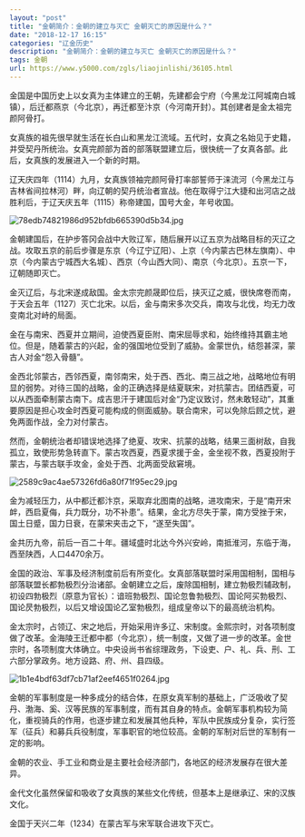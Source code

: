 ```yaml
---
layout: "post"
title: "金朝简介：金朝的建立与灭亡 金朝灭亡的原因是什么？"
date: "2018-12-17 16:15"
categories: "辽金历史"
description: "金朝简介：金朝的建立与灭亡 金朝灭亡的原因是什么？"
tags: 金朝
url: https://www.y5000.com/zgls/liaojinlishi/36105.html
---
```






金国是中国历史上以女真为主体建立的王朝，先建都会宁府（今黑龙江阿城南白城镇），后迁都燕京（今北京），再迁都至汴京（今河南开封）。其创建者是金太祖完颜阿骨打。

女真族的祖先很早就生活在长白山和黑龙江流域。五代时，女真之名始见于史籍，并受契丹所统治。女真完颜部为首的部落联盟建立后，很快统一了女真各部。此后，女真族的发展进入一个新的时期。

辽天庆四年（1114）九月，女真族领袖完颜阿骨打率部誓师于涞流河（今黑龙江与吉林省间拉林河）畔，向辽朝的契丹统治者宣战。他在取得宁江大捷和出河店之战胜利后，于辽天庆五年（1115）称帝建国，国号大金，年号收国。

![78edb74821986d952bfdb665390d5b34.jpg](https://img.y5000.com/uploads/allimg/181029/78edb74821986d952bfdb665390d5b34.jpg)

金朝建国后，在护步答冈会战中大败辽军，随后展开以辽五京为战略目标的灭辽之战。攻取五京的前后步骤是东京（今辽宁辽阳）、上京（今内蒙古巴林左旗南）、中京（今内蒙古宁城西大名城）、西京（今山西大同）、南京（今北京）。五京一下，辽朝随即灭亡。

金灭辽后，与北宋遂成敌国。金太宗完颜晟即位后，挟灭辽之威，很快席卷而南，于天会五年（1127）灭亡北宋。以后，金与南宋多次交兵，南攻与北伐，均无力改变南北对峙的局面。

金在与南宋、西夏并立期间，迫使西夏臣附、南宋屈辱求和，始终维持其霸主地位。但是，随着蒙古的兴起，金的强国地位受到了威胁。金蒙世仇，结怨甚深，蒙古人对金“怨入骨髓”。

金西北邻蒙古，西邻西夏，南邻南宋，处于西、西北、南三战之地，战略地位有明显的弱势。对待三国的战略，金的正确选择是结夏联宋，对抗蒙古。团结西夏，可以从西面牵制蒙古南下。成吉思汗于建国后对金“乃定议致讨，然未敢轻动”，其重要原因是担心攻金时西夏可能构成的侧面威胁。联合南宋，可以免除后顾之忧，避免两面作战，全力对付蒙古。

然而，金朝统治者却错误地选择了绝夏、攻宋、抗蒙的战略，结果三面树敌，自我孤立，致使形势急转直下。蒙古攻西夏，西夏求援于金，金坐视不救，西夏投附于蒙古，与蒙古联手攻金，金处于西、北两面受敌窘境。

![2589c9ac4ae57326fd6a80f71f95ec29.jpg](https://img.y5000.com/uploads/allimg/181029/2589c9ac4ae57326fd6a80f71f95ec29.jpg)

金为减轻压力，从中都迁都汴京，采取弃北图南的战略，进攻南宋，于是“南开宋衅，西启夏侮，兵力既分，功不补患”。结果，金北方尽失于蒙，南方受挫于宋，国土日蹙，国力日衰，在蒙宋夹击之下，“遂至失国”。

金共历九帝，前后一百二十年。疆域盛时北达今外兴安岭，南抵淮河，东临于海，西至陕西，人口4470余万。

金国的政治、军事及经济制度前后有所变化。女真部落联盟时采用国相制，国相与部落联盟长都勃极烈分治诸部。金朝建立之后，废除国相制，建立勃极烈辅政制，初设四勃极烈（原意为官长）：谙班勃极烈、国论忽鲁勃极烈、国论阿买勃极烈、国论昃勃极烈，以后又增设国论乙室勃极烈，组成皇帝以下的最高统治机构。

金太宗时，占领辽、宋之地后，开始采用许多辽、宋制度。金熙宗时，对各项制度做了改革。金海陵王迁都中都（今北京），统一制度，又做了进一步的改革。金世宗时，各项制度大体确立。中央设尚书省综理政务，下设吏、户、礼、兵、刑、工六部分掌政务。地方设路、府、州、县四级。

![1b1e4bdf63df7cb71af2eef4651f0264.jpg](https://img.y5000.com/uploads/allimg/181029/1b1e4bdf63df7cb71af2eef4651f0264.jpg)

金朝的军事制度是一种多成分的结合体，在原女真军制的基础上，广泛吸收了契丹、渤海、奚、汉等民族的军事制度，而有其自身的特点。金朝军事机构较为简化，重视骑兵的作用，也逐步建立和发展其他兵种，军队中民族成分复杂，实行签军（征兵）和募兵兵役制度，军事职官的地位较高。金朝的军制对后世的军制有一定的影响。

金朝的农业、手工业和商业是主要社会经济部门，各地区的经济发展存在很大差异。

金代文化虽然保留和吸收了女真族的某些文化传统，但基本上是继承辽、宋的汉族文化。

金国于天兴二年（1234）在蒙古军与宋军联合进攻下灭亡。

